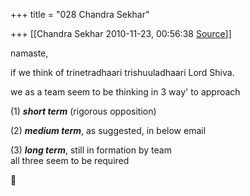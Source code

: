 +++
title = "028 Chandra Sekhar"

+++
[[Chandra Sekhar	2010-11-23, 00:56:38 [Source](https://groups.google.com/g/bvparishat/c/MPZwUsWodzo)]]



namaste,

if we think of trinetradhaari trishuuladhaari Lord Shiva.

we as a team seem to be thinking in 3 way' to approach

\(1\) ***short term*** (rigorous opposition)

\(2\) ***medium term***, as suggested, in below email

\(3\) ***long term***, still in formation by team  
all three seem to be required  



